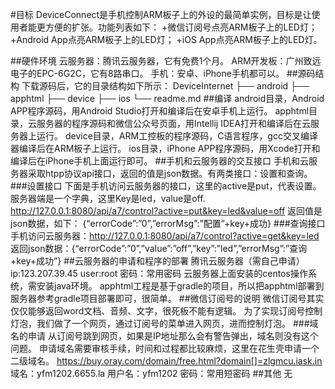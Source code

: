 #目标
DeviceConnect是手机控制ARM板子上的外设的最简单实例，目标是让使用者能更方便的扩张。功能列表如下：
+微信订阅号点亮ARM板子上的LED灯；
+Android App点亮ARM板子上的LED灯；
+iOS App点亮ARM板子上的LED灯。

##硬件环境
	云服务器：腾讯云服务器，它有免费1个月。
	ARM开发板：广州致远电子的EPC-6G2C，它有8路串口。
	手机：安卓、iPhone手机都可以。
##源码结构
下载源码后，它的目录结构如下所示：
DeviceInternet
├── android
├── apphtml
├── device
├── ios
└── readme.md
##编译
android目录，Android APP程序源码，用Android Studio打开和编译后在安卓手机上运行。
apphtml目录，云服务器的程序源码和微信公众号页面，用Intellij IDEA打开和编译后在云服务器上运行。
device目录，ARM工控板的程序源码，C语言程序，gcc交叉编译器编译后在ARM板子上运行。
ios目录，iPhone APP程序源码，用Xcode打开和编译后在iPhone手机上面运行即可。
##手机和云服务器的交互接口
手机和云服务器采取htpp协议api接口，返回的值是json数据。有两类接口：设置和查询。
###设置接口
下面是手机访问云服务器的接口，这里的active是put，代表设置。服务器端是一个字典，这里Key是led，value是off.
http://127.0.0.1:8080/api/a7/control?active=put&key=led&value=off
返回值是json数据，如下：
{“errorCode”:”0”,”errorMsg”:”配置”+key+成功}
###查询接口
手机访问云服务器：http://127.0.0.1:8080/api/a7/control?active=get&key=led
返回json数据：{“errorCode”:”0”,”value”:”off”,”key”:”led”,”errorMsg”:”查询+key+成功”}
##云服务器的申请和程序的部署
腾讯云服务器（需自己申请） ip:123.207.39.45 user:root 密码：常用密码
云服务器上面安装的centos操作系统，需安装java环境。
apphtml工程是基于gradle的项目，所以把apphtml部署到服务器参考gradle项目部署即可，很简单。
##微信订阅号的说明
微信订阅号其实仅仅能够返回word文档、音频、文字，很死板不能有逻辑。
为了实现订阅号控制灯泡，我们做了一个网页，通过订阅号的菜单进入网页，进而控制灯泡。
###域名的申请
从订阅号跳到网页，如果是IP地址那么会有警告弹出，域名则没有这个问题。
申请域名需要审核手续，时间和过程都比较麻烦，这里在花生壳申请一个二级域名。
https://buy.oray.com/domain/free.html?domain[]=zlgmcu.iask.in 域名：yfm1202.6655.la 用户名：yfm1202 密码：常用短密码
##其他
无


